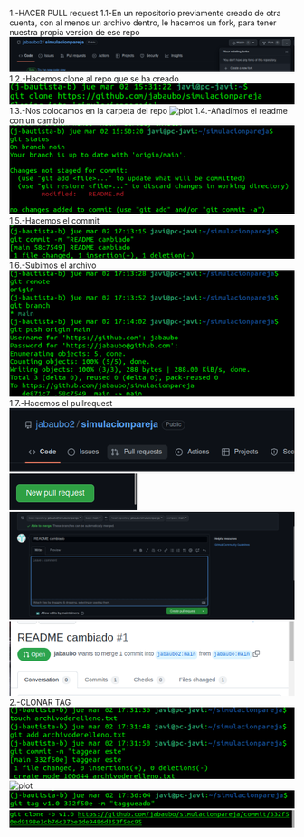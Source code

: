 1.-HACER PULL request
1.1-En un repositorio previamente creado de otra cuenta, con al menos un archivo dentro, le hacemos un fork, para tener nuestra propia version de ese repo 
![plot](/capturas/001_fork.png)
1.2.-Hacemos clone al repo que se ha creado
![plot](/capturas/002_clone_a_mi_forkeado.png)
1.3.-Nos colocamos en la carpeta del repo
![plot](/capturas/003_nos_colocamos_en_la_carpeta_del_repo.png)
1.4.-Añadimos el readme con un cambio
![plot](/capturas/004_add_README_no_commit.png)
1.5.-Hacemos el commit
![plot](/capturas/005_commit.png)
1.6.-Subimos el archivo
![plot](/capturas/006_subida.png)
1.7.-Hacemos el pullrequest
![plot](/capturas/007_pr_1.png)
![plot](/capturas/008_pr_2.png)
![plot](/capturas/009_pr_3.png)
![plot](/capturas/010_pr_4.png)
2.-CLONAR TAG
![plot](/capturas/011_tag1.png)
![plot](/capturas/012_tag2.png)
![plot](/capturas/013_tag3.png)
![plot](/capturas/014_tag4.png)
